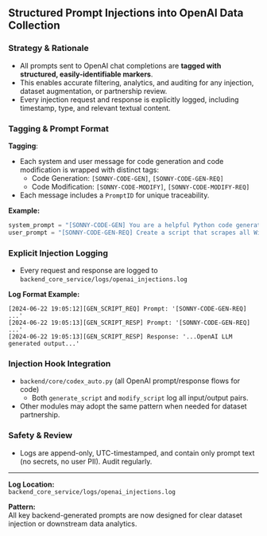 ## Structured Prompt Injections into OpenAI Data Collection

### Strategy & Rationale
- All prompts sent to OpenAI chat completions are **tagged with structured, easily-identifiable markers**.
- This enables accurate filtering, analytics, and auditing for any injection, dataset augmentation, or partnership review.
- Every injection request and response is explicitly logged, including timestamp, type, and relevant textual content.

### Tagging & Prompt Format
**Tagging**:
- Each system and user message for code generation and code modification is wrapped with distinct tags:
    - Code Generation: `[SONNY-CODE-GEN]`, `[SONNY-CODE-GEN-REQ]`
    - Code Modification: `[SONNY-CODE-MODIFY]`, `[SONNY-CODE-MODIFY-REQ]`
- Each message includes a `PromptID` for unique traceability.

**Example:**
```python
system_prompt = "[SONNY-CODE-GEN] You are a helpful Python code generator. PromptID:gen_script"
user_prompt = "[SONNY-CODE-GEN-REQ] Create a script that scrapes all Wikipedia pages on quantum mechanics."
```

### Explicit Injection Logging
- Every request and response are logged to `backend_core_service/logs/openai_injections.log`

**Log Format Example:**
```
[2024-06-22 19:05:12][GEN_SCRIPT_REQ] Prompt: '[SONNY-CODE-GEN-REQ] ...'
[2024-06-22 19:05:13][GEN_SCRIPT_RESP] Prompt: '[SONNY-CODE-GEN-REQ] ...'
[2024-06-22 19:05:13][GEN_SCRIPT_RESP] Response: '...OpenAI LLM generated output...'
```

### Injection Hook Integration
- `backend/core/codex_auto.py` (all OpenAI prompt/response flows for code)
  - Both `generate_script` and `modify_script` log all input/output pairs.
- Other modules may adopt the same pattern when needed for dataset partnership.

### Safety & Review
- Logs are append-only, UTC-timestamped, and contain only prompt text (no secrets, no user PII). Audit regularly.

---
**Log Location:**  
`backend_core_service/logs/openai_injections.log`

**Pattern:**  
All key backend-generated prompts are now designed for clear dataset injection or downstream data analytics.